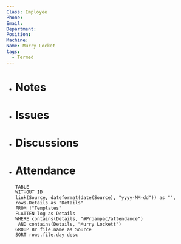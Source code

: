 ```yaml
---
Class: Employee
Phone: 
Email: 
Department: 
Position: 
Machine: 
Name: Murry Locket
tags:
  - Termed
---
```

- # Notes
- # Issues
- # Discussions
- # Attendance
  
  ```dataview
  TABLE
  WITHOUT ID
  link(Source, dateformat(date(Source), "yyyy-MM-dd")) as "",
  rows.Details as "Details"
  FROM !"Templates"
  FLATTEN log as Details
  WHERE contains(Details, "#Proampac/attendance")
   AND contains(Details, "Murry Lockett")
  GROUP BY file.name as Source
  SORT rows.file.day desc
  ```